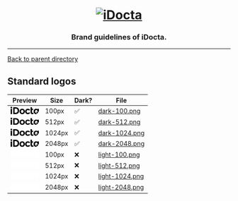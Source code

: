 <h1 align="center">
    <a href="https://www.idocta.be"><img src="https://raw.githubusercontent.com/idocta/brand-guide/master/logo/standard/light.svg" width="175px" alt="iDocta"></a>
</h1>
 
<h3 align="center">Brand guidelines of iDocta.</h3>

---

[Back to parent directory](https://github.com/iDocta/brand-guide)

## Standard logos

| Preview                                                                                                                | Size   | Dark? | File                                                                                             |
| ---------------------------------------------------------------------------------------------------------------------- | ------ | ----- | ------------------------------------------------------------------------------------------------ |
| <img src='https://github.com/iDocta/brand-guide/blob/master/logo/standard/dark-100.png?raw=true' width='64' alt=''/>   | 100px  | ✅     | [dark-100.png](https://github.com/iDocta/brand-guide/blob/master/logo/standard/dark-100.png)     |
| <img src='https://github.com/iDocta/brand-guide/blob/master/logo/standard/dark-512.png?raw=true' width='64' alt=''/>   | 512px  | ✅     | [dark-512.png](https://github.com/iDocta/brand-guide/blob/master/logo/standard/dark-512.png)     |
| <img src='https://github.com/iDocta/brand-guide/blob/master/logo/standard/dark-1024.png?raw=true' width='64' alt=''/>  | 1024px | ✅     | [dark-1024.png](https://github.com/iDocta/brand-guide/blob/master/logo/standard/dark-1024.png)   |
| <img src='https://github.com/iDocta/brand-guide/blob/master/logo/standard/dark-2048.png?raw=true' width='64' alt=''/>  | 2048px | ✅     | [dark-2048.png](https://github.com/iDocta/brand-guide/blob/master/logo/standard/dark-2048.png)   |
| <img src='https://github.com/iDocta/brand-guide/blob/master/logo/standard/light-100.png?raw=true' width='64' alt=''/>  | 100px  | ❌     | [light-100.png](https://github.com/iDocta/brand-guide/blob/master/logo/standard/light-100.png)   |
| <img src='https://github.com/iDocta/brand-guide/blob/master/logo/standard/light-512.png?raw=true' width='64' alt=''/>  | 512px  | ❌     | [light-512.png](https://github.com/iDocta/brand-guide/blob/master/logo/standard/light-512.png)   |
| <img src='https://github.com/iDocta/brand-guide/blob/master/logo/standard/light-1024.png?raw=true' width='64' alt=''/> | 1024px | ❌     | [light-1024.png](https://github.com/iDocta/brand-guide/blob/master/logo/standard/light-1024.png) |
| <img src='https://github.com/iDocta/brand-guide/blob/master/logo/standard/light-2048.png?raw=true' width='64' alt=''/> | 2048px | ❌     | [light-2048.png](https://github.com/iDocta/brand-guide/blob/master/logo/standard/light-2048.png) |